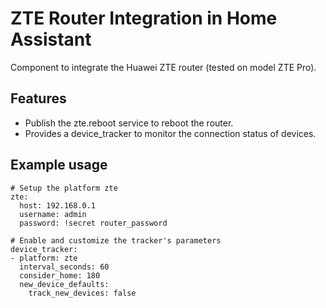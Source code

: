 # ZTE Router Integration in Home Assistant
Component to integrate the Huawei ZTE router (tested on model ZTE Pro).

## Features
- Publish the zte.reboot service to reboot the router.
- Provides a device_tracker to monitor the connection status of devices.

## Example usage

```
# Setup the platform zte
zte:
  host: 192.168.0.1
  username: admin
  password: !secret router_password

# Enable and customize the tracker's parameters
device_tracker:
- platform: zte
  interval_seconds: 60
  consider_home: 180
  new_device_defaults:
    track_new_devices: false
```
